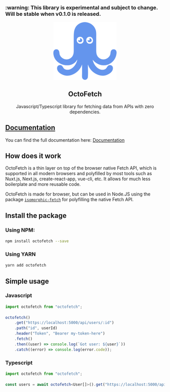 <h3> :warning: This library is experimental and subject to change. Will be stable when v0.1.0 is released.</h3>

<p align="center">
  <a href="https://octofetch.maartenvn.be" target="_blank">
    <img alt="OctoFetch Logo" width="200" src="./docs/public/img/logo.svg">
  </a>
</p>

<h2 align="center">OctoFetch</h2>

<p align="center">
Javascript/Typescript library for fetching data from APIs with zero dependencies.
</p>

## [Documentation](https://octofetch.js.org/)

You can find the full documentation here: [Documentation](https://octofetch.js.org/)

## How does it work

OctoFetch is a thin layer on top of the browser native Fetch API, which is supported in all modern browsers and polyfilled by most tools such as Nuxt.js, Next.js, create-react-app, vue-cli, etc. It allows for much less boilerplate and more reusable code.

OctoFetch is made for browser, but can be used in Node.JS using the package [`isomorphic-fetch`](https://www.npmjs.com/package/isomorphic-fetch) for polyfilling the native Fetch API.

## Install the package

### Using NPM:

```bash
npm install octofetch --save
```

### Using YARN

```bash
yarn add octofetch
```

## Simple usage

### Javascript

```javascript
import octofetch from "octofetch";

octofetch()
    .get("https://localhost:5000/api/users/:id")
    .path("id", userId)
    .header("Token", "Bearer my-token-here")
    .fetch()
    .then((user) => console.log(`Got user: ${user}`))
    .catch((error) => console.log(error.code));
```

### Typescript

```typescript
import octofetch from "octofetch";

const users = await octofetch<User[]>().get("https://localhost:5000/api/users").fetch();
```
